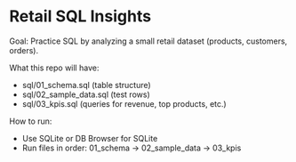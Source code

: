 # Retail SQL Insights

Goal: Practice SQL by analyzing a small retail dataset (products, customers, orders).

What this repo will have:
- sql/01_schema.sql (table structure)
- sql/02_sample_data.sql (test rows)
- sql/03_kpis.sql (queries for revenue, top products, etc.)

How to run:
- Use SQLite or DB Browser for SQLite
- Run files in order: 01_schema → 02_sample_data → 03_kpis

